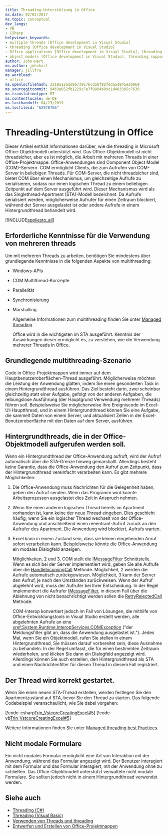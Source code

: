 ```yaml
---
title: Threading-Unterstützung in Office
ms.date: 02/02/2017
ms.topic: conceptual
dev_langs:
- VB
- CSharp
helpviewer_keywords:
- multiple threads [Office development in Visual Studio]
- threading [Office development in Visual Studio]
- Office applications [Office development in Visual Studio], threading support
- object models [Office development in Visual Studio], threading support
author: John-Hart
ms.author: johnhart
manager: jillfra
ms.workload:
- office
ms.openlocfilehash: 3218a12add86739c76cd50f82fdda5d845e2b069
ms.sourcegitcommit: 94b3a052fb1229c7e7f8804b09c1d403385c7630
ms.translationtype: MT
ms.contentlocale: de-DE
ms.lasthandoff: 04/23/2019
ms.locfileid: "62978766"
---
```

# <a name="threading-support-in-office"></a>Threading-Unterstützung in Office
  Dieser Artikel enthält Informationen darüber, wie die threading in Microsoft Office-Objektmodell unterstützt wird. Das Office-Objektmodell ist nicht threadsicher, aber es ist möglich, die Arbeit mit mehreren Threads in einer Office-Projektmappe. Office-Anwendungen sind Component Object Model (COM)-Servern. COM ermöglicht Clients, die zum Aufrufen von COM-Server in beliebigen Threads. Für COM-Server, die nicht threadsicher sind, bietet COM über einen Mechanismus, um gleichzeitige Aufrufe zu serialisieren, sodass nur einen logischen Thread zu einem beliebigen Zeitpunkt auf dem Server ausgeführt wird. Dieser Mechanismus wird als das Singlethread-Apartment (STA)-Modell bezeichnet. Da Aufrufe serialisiert werden, möglicherweise Aufrufer für einen Zeitraum blockiert, während der Server ausgelastet ist oder andere Aufrufe in einem Hintergrundthread behandelt wird.

 [!INCLUDE[appliesto_all](../vsto/includes/appliesto-all-md.md)]

## <a name="knowledge-required-when-using-multiple-threads"></a>Erforderliche Kenntnisse für die Verwendung von mehreren threads
 Um mit mehreren Threads zu arbeiten, benötigen Sie mindestens über grundlegende Kenntnisse in die folgenden Aspekte von multithreading:

- Windows-APIs

- COM Multithread-Konzepte

- Parallelität

- Synchronisierung

- Marshalling

  Allgemeine Informationen zum multithreading finden Sie unter [Managed threading](/dotnet/standard/threading/).

  Office wird in die wichtigsten im STA ausgeführt. Kenntnis der Auswirkungen dieser ermöglicht es, zu verstehen, wie die Verwendung mehrerer Threads in Office.

## <a name="basic-multithreading-scenario"></a>Grundlegende multithreading-Szenario
 Code in Office-Projektmappen wird immer auf dem Hauptbenutzeroberflächen-Thread ausgeführt. Möglicherweise möchten die Leistung der Anwendung glätten, indem Sie einen gesonderten Task in einem Hintergrundthread ausführen. Das Ziel besteht darin, zwei scheinbar gleichzeitig statt einer Aufgabe, gefolgt von der anderen Aufgaben, die reibungslose Ausführung (der Hauptgrund Verwendung mehrerer Threads) führen soll. Beispielsweise Sie möglicherweise Ihre Ereigniscode im Excel-UI-Hauptthread, und in einem Hintergrundthread können Sie eine Aufgabe, die sammelt Daten von einem Server, und aktualisiert Zellen in der Excel-Benutzeroberfläche mit den Daten auf dem Server, ausführen.

## <a name="background-threads-that-call-into-the-office-object-model"></a>Hintergrundthreads, die in der Office-Objektmodell aufgerufen werden soll.
 Wenn ein Hintergrundthread der Office-Anwendung aufruft, wird der Aufruf automatisch über die STA-Grenze hinweg gemarshallt. Allerdings besteht keine Garantie, dass die Office-Anwendung den Aufruf zum Zeitpunkt, dass der Hintergrundthread vereinfacht verarbeiten kann. Es gibt mehrere Möglichkeiten:

1. Die Office-Anwendung muss Nachrichten für die Gelegenheit haben, geben den Aufruf senden. Wenn das Programm wird konnte Arbeitsprozessen ausgelastet dies Zeit in Anspruch nehmen.

2. Wenn Sie einen anderen logischen Thread bereits im Apartment vorhanden ist, kann keine der neue Thread eingeben. Dies geschieht häufig, wenn Sie ein logischer Thread wechselt von der Office-Anwendung und anschließend einen reeentrant-Aufruf zurück an den Aufrufer des Apartment. Die Anwendung wird blockiert, Aufrufs warten.

3. Excel kann in einem Zustand sein, dass sie keinen eingehenden Anruf sofort verarbeiten kann. Beispielsweise könnte die Office-Anwendung ein modales Dialogfeld anzeigen.

   Möglichkeiten, 2 und 3, COM stellt die [IMessageFilter](/windows/desktop/api/objidl/nn-objidl-imessagefilter) Schnittstelle. Wenn es sich bei der Server implementiert wird, geben Sie alle Aufrufe über die [HandleIncomingCall](/windows/desktop/api/objidl/nf-objidl-imessagefilter-handleincomingcall) Methode. Möglichkeit, 2 werden die Aufrufe automatisch zurückgewiesen. Möglichkeit, 3 kann der Server den Aufruf, je nach den Umständen zurückweisen. Wenn der Aufruf abgelehnt wird, muss der Aufrufer bei Ihrer Entscheidung. In der Regel implementiert die Aufrufer [IMessageFilter](/windows/desktop/api/objidl/nn-objidl-imessagefilter), in diesem Fall über die Ablehnung von nicht benachrichtigt werden sollen die [RetryRejectedCall](/windows/desktop/api/objidl/nf-objidl-imessagefilter-retryrejectedcall) Methode.

   COM-Interop konvertiert jedoch im Fall von Lösungen, die mithilfe von Office-Entwicklungstools in Visual Studio erstellt werden, alle abgelehnten Aufrufe an eine <xref:System.Runtime.InteropServices.COMException> ("der Meldungsfilter gibt an, dass die Anwendung ausgelastet ist."). Jedes Mal, wenn Sie ein Objektmodell, rufen Sie stellen in einem Hintergrundthread, Sie müssen darauf vorbereitet sein, diese Ausnahme zu behandeln. In der Regel umfasst, die für einen bestimmten Zeitraum wiederholen, und klicken Sie dann ein Dialogfeld angezeigt wird. Allerdings können Sie auch erstellen, den Hintergrundthread als STA und einen Nachrichtenfilter für diesen Thread in diesem Fall registriert.

## <a name="start-the-thread-correctly"></a>Der Thread wird korrekt gestartet.
 Wenn Sie einen neuen STA-Thread erstellen, werden festlegen Sie den Apartmentzustand auf STA, bevor Sie den Thread zu starten. Das folgende Codebeispiel veranschaulicht, wie Sie dabei vorgehen:

 [!code-csharp[Trin_VstcoreCreatingExcel#5](../vsto/codesnippet/CSharp/Trin_VstcoreCreatingExcelCS/ThisWorkbook.cs#5)]
 [!code-vb[Trin_VstcoreCreatingExcel#5](../vsto/codesnippet/VisualBasic/Trin_VstcoreCreatingExcelVB/ThisWorkbook.vb#5)]

 Weitere Informationen finden Sie unter [Managed threading best Practices](/dotnet/standard/threading/managed-threading-best-practices).

## <a name="modeless-forms"></a>Nicht modale Formulare
 Ein nicht modales Formular ermöglicht eine Art von Interaktion mit der Anwendung, während das Formular angezeigt wird. Der Benutzer interagiert mit dem Formular und das Formular interagiert, mit der Anwendung ohne zu schließen. Das Office-Objektmodell unterstützt verwaltete nicht modale Formulare. Sie sollten jedoch nicht in einem Hintergrundthread verwendet werden.

## <a name="see-also"></a>Siehe auch
- [Threading (C#)](/dotnet/csharp/programming-guide/concepts/threading/index)
- [Threading (Visual Basic)](/dotnet/visual-basic/programming-guide/concepts/threading/index)
- [Verwenden von Threads und threading](/dotnet/standard/threading/using-threads-and-threading)
- [Entwerfen und Erstellen von Office-Projektmappen](../vsto/designing-and-creating-office-solutions.md)
